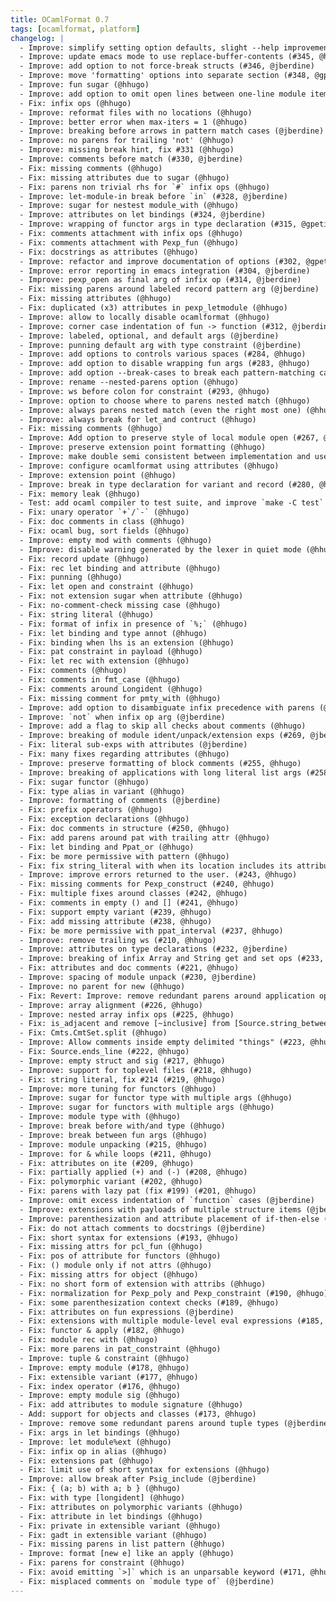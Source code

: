 ```yaml
---
title: OCamlFormat 0.7
tags: [ocamlformat, platform]
changelog: |
  - Improve: simplify setting option defaults, slight --help improvement (#350, @jberdine)
  - Improve: update emacs mode to use replace-buffer-contents (#345, @hhugo)
  - Improve: add option to not force-break structs (#346, @jberdine)
  - Improve: move 'formatting' options into separate section (#348, @gpetiot)
  - Improve: fun sugar (@hhugo)
  - Improve: add option to omit open lines between one-line module items (#303, @gpetiot)
  - Fix: infix ops (@hhugo)
  - Improve: reformat files with no locations (@hhugo)
  - Improve: better error when max-iters = 1 (@hhugo)
  - Improve: breaking before arrows in pattern match cases (@jberdine)
  - Improve: no parens for trailing 'not' (@hhugo)
  - Improve: missing break hint, fix #331 (@hhugo)
  - Improve: comments before match (#330, @jberdine)
  - Fix: missing comments (@hhugo)
  - Fix: missing attributes due to sugar (@hhugo)
  - Fix: parens non trivial rhs for `#` infix ops (@hhugo)
  - Improve: let-module-in break before `in` (#328, @jberdine)
  - Improve: sugar for nestest module_with (@hhugo)
  - Improve: attributes on let bindings (#324, @jberdine)
  - Improve: wrapping of functor args in type declaration (#315, @gpetiot)
  - Fix: comments attachment with infix ops (@hhugo)
  - Fix: comments attachment with Pexp_fun (@hhugo)
  - Fix: docstrings as attributes (@hhugo)
  - Improve: refactor and improve documentation of options (#302, @gpetiot)
  - Improve: error reporting in emacs integration (#304, @jberdine)
  - Improve: pexp_open as final arg of infix op (#314, @jberdine)
  - Fix: missing parens around labeled record pattern arg (@jberdine)
  - Fix: missing attributes (@hhugo)
  - Fix: duplicated (x3) attributes in pexp_letmodule (@hhugo)
  - Improve: allow to locally disable ocamlformat (@hhugo)
  - Improve: corner case indentation of fun -> function (#312, @jberdine)
  - Improve: labeled, optional, and default args (@jberdine)
  - Improve: punning default arg with type constraint (@jberdine)
  - Improve: add options to controls various spaces (#284, @hhugo)
  - Improve: add option to disable wrapping fun args (#283, @hhugo)
  - Improve: add option --break-cases to break each pattern-matching case (#251, @gpetiot)
  - Improve: rename --nested-parens option (@hhugo)
  - Improve: ws before colon for constraint (#293, @hhugo)
  - Improve: option to choose where to parens nested match (@hhugo)
  - Improve: always parens nested match (even the right most one) (@hhugo)
  - Improve: always break for let_and contruct (@hhugo)
  - Fix: missing comments (@hhugo)
  - Improve: Add option to preserve style of local module open (#267, @gpetiot)
  - Improve: preserve extension point formatting (@hhugo)
  - Improve: make double semi consistent between implementation and use_file (#292, @hhugo)
  - Improve: configure ocamlformat using attributes (@hhugo)
  - Improve: extension point (@hhugo)
  - Improve: break in type declaration for variant and record (#280, @hhugo)
  - Fix: memory leak (@hhugo)
  - Test: add ocaml compiler to test suite, and improve `make -C test` (@jberdine)
  - Fix: unary operator `+`/`-` (@hhugo)
  - Fix: doc comments in class (@hhugo)
  - Fix: ocaml bug, sort fields (@hhugo)
  - Improve: empty mod with comments (@hhugo)
  - Improve: disable warning generated by the lexer in quiet mode (@hhugo)
  - Fix: record update (@hhugo)
  - Fix: rec let binding and attribute (@hhugo)
  - Fix: punning (@hhugo)
  - Fix: let open and constraint (@hhugo)
  - Fix: not extension sugar when attribute (@hhugo)
  - Fix: no-comment-check missing case (@hhugo)
  - Fix: string literal (@hhugo)
  - Fix: format of infix in presence of `%;` (@hhugo)
  - Fix: let binding and type annot (@hhugo)
  - Fix: binding when lhs is an extension (@hhugo)
  - Fix: pat constraint in payload (@hhugo)
  - Fix: let rec with extension (@hhugo)
  - Fix: comments (@hhugo)
  - Fix: comments in fmt_case (@hhugo)
  - Fix: comments around Longident (@hhugo)
  - Fix: missing comment for pmty_with (@hhugo)
  - Improve: add option to disambiguate infix precedence with parens (@jberdine)
  - Improve: `not` when infix op arg (@jberdine)
  - Improve: add a flag to skip all checks about comments (@hhugo)
  - Improve: breaking of module ident/unpack/extension exps (#269, @jberdine)
  - Fix: literal sub-exps with attributes (@jberdine)
  - Fix: many fixes regarding attributes (@hhugo)
  - Improve: preserve formatting of block comments (#255, @hhugo)
  - Improve: breaking of applications with long literal list args (#258, @jberdine)
  - Fix: sugar functor (@hhugo)
  - Fix: type alias in variant (@hhugo)
  - Improve: formatting of comments (@jberdine)
  - Fix: prefix operators (@hhugo)
  - Fix: exception declarations (@hhugo)
  - Fix: doc comments in structure (#250, @hhugo)
  - Fix: add parens around pat with trailing attr (@hhugo)
  - Fix: let binding and Ppat_or (@hhugo)
  - Fix: be more permissive with pattern (@hhugo)
  - Fix: fix string_literal with when its location includes its attribute (#244, @hhugo)
  - Improve: improve errors returned to the user. (#243, @hhugo)
  - Fix: missing comments for Pexp_construct (#240, @hhugo)
  - Fix: multiple fixes around classes (#242, @hhugo)
  - Fix: comments in empty () and [] (#241, @hhugo)
  - Fix: support empty variant (#239, @hhugo)
  - Fix: add missing attribute (#238, @hhugo)
  - Fix: be more permissive with ppat_interval (#237, @hhugo)
  - Improve: remove trailing ws (#210, @hhugo)
  - Improve: attributes on type declarations (#232, @jberdine)
  - Improve: breaking of infix Array and String get and set ops (#233, @jberdine)
  - Fix: attributes and doc comments (#221, @hhugo)
  - Improve: spacing of module unpack (#230, @jberdine)
  - Improve: no parent for new (@hhugo)
  - Fix: Revert: Improve: remove redundant parens around application operators (@hhugo)
  - Improve: array alignment (#226, @hhugo)
  - Improve: nested array infix ops (#225, @hhugo)
  - Fix: is_adjacent and remove [~inclusive] from [Source.string_between] (@hhugo)
  - Fix: Cmts.CmtSet.split (@hhugo)
  - Improve: Allow comments inside empty delimited "things" (#223, @hhugo)
  - Fix: Source.ends_line (#222, @hhugo)
  - Improve: empty struct and sig (#217, @hhugo)
  - Improve: support for toplevel files (#218, @hhugo)
  - Fix: string literal, fix #214 (#219, @hhugo)
  - Improve: more tuning for functors (@hhugo)
  - Improve: sugar for functor type with multiple args (@hhugo)
  - Improve: sugar for functors with multiple args (@hhugo)
  - Improve: module type with (@hhugo)
  - Improve: break before with/and type (@hhugo)
  - Improve: break between fun args (@hhugo)
  - Improve: module unpacking (#215, @hhugo)
  - Improve: for & while loops (#211, @hhugo)
  - Fix: attributes on ite (#209, @hhugo)
  - Fix: partially applied (+) and (-) (#208, @hhugo)
  - Fix: polymorphic variant (#202, @hhugo)
  - Fix: parens with lazy pat (fix #199) (#201, @hhugo)
  - Improve: omit excess indentation of `function` cases (@jberdine)
  - Improve: extensions with payloads of multiple structure items (@jberdine)
  - Improve: parenthesization and attribute placement of if-then-else (@jberdine)
  - Fix: do not attach comments to docstrings (@jberdine)
  - Fix: short syntax for extensions (#193, @hhugo)
  - Fix: missing attrs for pcl_fun (@hhugo)
  - Fix: pos of attribute for functors (@hhugo)
  - Fix: () module only if not attrs (@hhugo)
  - Fix: missing attrs for object (@hhugo)
  - Fix: no short form of extension with attribs (@hhugo)
  - Fix: normalization for Pexp_poly and Pexp_constraint (#190, @hhugo)
  - Fix: some parenthesization context checks (#189, @hhugo)
  - Fix: attributes on fun expressions (@jberdine)
  - Fix: extensions with multiple module-level eval expressions (#185, @jberdine)
  - Fix: functor & apply (#182, @hhugo)
  - Fix: module rec with (@hhugo)
  - Fix: more parens in pat_constraint (@hhugo)
  - Improve: tuple & constraint (@hhugo)
  - Improve: empty module (#178, @hhugo)
  - Fix: extensible variant (#177, @hhugo)
  - Fix: index operator (#176, @hhugo)
  - Improve: empty module sig (@hhugo)
  - Fix: add attributes to module signature (@hhugo)
  - Add: support for objects and classes (#173, @hhugo)
  - Improve: remove some redundant parens around tuple types (@jberdine)
  - Fix: args in let bindings (@hhugo)
  - Improve: let module%ext (@hhugo)
  - Fix: infix op in alias (@hhugo)
  - Fix: extensions pat (@hhugo)
  - Fix: limit use of short syntax for extensions (@hhugo)
  - Improve: allow break after Psig_include (@jberdine)
  - Fix: { (a; b) with a; b } (@hhugo)
  - Fix: with type [longident] (@hhugo)
  - Fix: attributes on polymorphic variants (@hhugo)
  - Fix: attribute in let bindings (@hhugo)
  - Fix: private in extensible variant (@hhugo)
  - Fix: gadt in extensible variant (@hhugo)
  - Fix: missing parens in list pattern (@hhugo)
  - Improve: format [new e] like an apply (@hhugo)
  - Fix: parens for constraint (@hhugo)
  - Fix: avoid emitting `>]` which is an unparsable keyword (#171, @hhugo)
  - Fix: misplaced comments on `module type of` (@jberdine)
---
```


